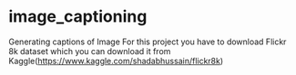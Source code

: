 # image_captioning
Generating captions of Image
For this project you have to download Flickr 8k dataset which you can download it from Kaggle(https://www.kaggle.com/shadabhussain/flickr8k)
